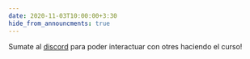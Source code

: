 ```yaml
---
date: 2020-11-03T10:00:00+3:30
hide_from_announcments: true
---
```

Sumate al [discord](https://discord.gg/BkGVCfHFJt) para poder interactuar con otres haciendo el curso!
